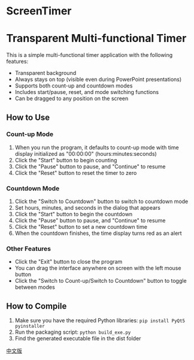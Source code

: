 # ScreenTimer

# Transparent Multi-functional Timer

This is a simple multi-functional timer application with the following features:

- Transparent background
- Always stays on top (visible even during PowerPoint presentations)
- Supports both count-up and countdown modes
- Includes start/pause, reset, and mode switching functions
- Can be dragged to any position on the screen

## How to Use

### Count-up Mode

1. When you run the program, it defaults to count-up mode with time display initialized as "00:00:00" (hours:minutes:seconds)
2. Click the "Start" button to begin counting
3. Click the "Pause" button to pause, and "Continue" to resume
4. Click the "Reset" button to reset the timer to zero

### Countdown Mode

1. Click the "Switch to Countdown" button to switch to countdown mode
2. Set hours, minutes, and seconds in the dialog that appears
3. Click the "Start" button to begin the countdown
4. Click the "Pause" button to pause, and "Continue" to resume
5. Click the "Reset" button to set a new countdown time
6. When the countdown finishes, the time display turns red as an alert

### Other Features

- Click the "Exit" button to close the program
- You can drag the interface anywhere on screen with the left mouse button
- Click the "Switch to Count-up/Switch to Countdown" button to toggle between modes

## How to Compile

1. Make sure you have the required Python libraries: `pip install PyQt5 pyinstaller`
2. Run the packaging script: `python build_exe.py`
3. Find the generated executable file in the dist folder

[中文版](README.md)
